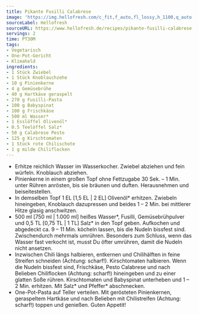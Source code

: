 ```yaml
---
title: Pikante Fusilli Calabrese
image: 'https://img.hellofresh.com/c_fit,f_auto,fl_lossy,h_1100,q_auto,w_2600/hellofresh_s3/image/pikante-fusilli-calabrese-mit-spinat-und-pinienkernen-da284958.jpg'
sourceLabel: Hellofresh
sourceURL: https://www.hellofresh.de/recipes/pikante-fusilli-calabrese-mit-spinat-und-pinienkernen-630cb7592c6098bd1100f339
servings: 2
time: PT30M
tags:
- Vegetarisch
- One-Pot-Gericht
- Klimaheld
ingredients:
- 1 Stück Zwiebel
- 1 Stück Knoblauchzehe
- 10 g Pinienkerne
- 4 g Gemüsebrühe
- 40 g Hartkäse geraspelt
- 270 g Fusilli-Pasta
- 100 g Babyspinat
- 100 g Frischkäse
- 500 ml Wasser*
- 1 Esslöffel Olivenöl*
- 0.5 Teelöffel Salz*
- 50 g Calabrese Pesto
- 125 g Kirschtomaten
- 1 Stück rote Chilischote
- 1 g milde Chiliflocken
---
```


- Erhitze reichlich Wasser im Wasserkocher.  Zwiebel abziehen und fein würfeln.  Knoblauch abziehen.
- Pinienkerne in einem großen Topf ohne Fettzugabe 30 Sek. – 1 Min. unter Rühren anrösten, bis sie bräunen und duften. Herausnehmen und beiseitestellen.
- In demselben Topf 1 EL [1,5 EL | 2 EL] Olivenöl\* erhitzen. Zwiebeln hineingeben, Knoblauch dazupressen und beides 1 – 2 Min. bei mittlerer Hitze glasig anschwitzen.
- 500 ml [750 ml | 1.000 ml] heißes Wasser\*, Fusilli, Gemüsebrühpulver und 0,5 TL [0,75 TL | 1 TL] Salz\* in den Topf geben. Aufkochen und abgedeckt ca. 9 – 11 Min. köcheln lassen, bis die Nudeln bissfest sind. Zwischendurch mehrmals umrühren. Besonders zum Schluss, wenn das Wasser fast verkocht ist, musst Du öfter umrühren, damit die Nudeln nicht ansetzen.
- Inzwischen Chili längs halbieren, entkernen und Chilihälften in feine Streifen schneiden (Achtung: scharf!).  Kirschtomaten halbieren.  Wenn die Nudeln bissfest sind, Frischkäse, Pesto Calabrese und nach Belieben Chiliflocken (Achtung: scharf!) hineingeben und zu einer glatten Soße rühren. Kirschtomaten und Babyspinat unterheben und 1 – 2 Min. erhitzen. Mit Salz\* und Pfeffer\* abschmecken.
- One-Pot-Pasta auf Teller verteilen. Mit gerösteten Pinienkernen, geraspeltem Hartkäse und nach Belieben mit Chilistreifen (Achtung: scharf!) toppen und genießen.  Guten Appetit!
